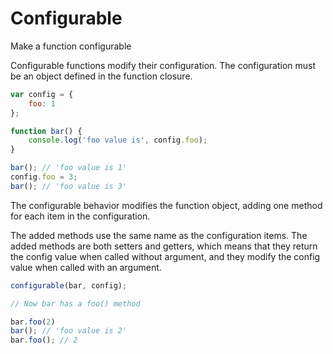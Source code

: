 Configurable
============

Make a function configurable

Configurable functions modify their configuration. The configuration
must be an object defined in the function closure.

``` js
var config = {
    foo: 1
};

function bar() {
    console.log('foo value is', config.foo);
}

bar(); // 'foo value is 1'
config.foo = 3;
bar(); // 'foo value is 3'
```
The configurable behavior modifies the function object, adding one
method for each item in the configuration.

The added methods use the same name as the configuration items. The
added methods are both setters and getters, which means that they return
the config value when called without argument, and they modify the
config value when called with an argument.

``` js
configurable(bar, config);

// Now bar has a foo() method

bar.foo(2)
bar(); // 'foo value is 2'
bar.foo(); // 2
```
